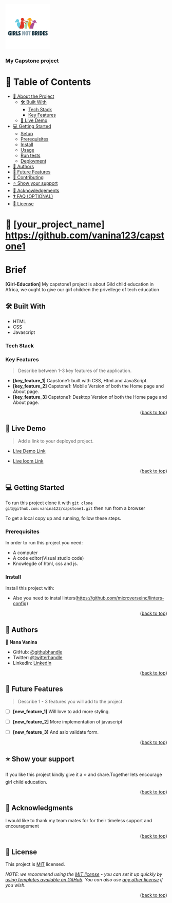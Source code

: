 <a name="readme-top"></a>

  <img src="images/logo.png" alt="logo" width="140"  height="auto" />
  <br/>

  <h3><b>My Capstone project</b></h3>

</div>


# 📗 Table of Contents

- [📖 About the Project](#about-project)
  - [🛠 Built With](#built-with)
    - [Tech Stack](#tech-stack)
    - [Key Features](#key-features)
  - [🚀 Live Demo](#live-demo)
- [💻 Getting Started](#getting-started)
  - [Setup](#setup)
  - [Prerequisites](#prerequisites)
  - [Install](#install)
  - [Usage](#usage)
  - [Run tests](#run-tests)
  - [Deployment](#triangular_flag_on_post-deployment)
- [👥 Authors](#authors)
- [🔭 Future Features](#future-features)
- [🤝 Contributing](#contributing)
- [⭐️ Show your support](#support)
- [🙏 Acknowledgements](#acknowledgements)
- [❓ FAQ (OPTIONAL)](#faq)
- [📝 License](#license)


# 📖 [your_project_name] <a name="about-project">https://github.com/vanina123/capstone1</a>

 # Brief
  

**[Girl-Education]** My capstone1 project is about Gild child education in Africa, we ought to give our girl children the privellege of tech education

## 🛠 Built With <a name="built-with"></a>
- HTML
- CSS
- Javascript

### Tech Stack <a name="tech-stack"></a>

### Key Features <a name="key-features"></a>

> Describe between 1-3 key features of the application.

- **[key_feature_1]** Capstone1: built with CSS, Html and JavaScript.
- **[key_feature_2]** Capstone1: Mobile Version of both the Home page and About page.
- **[key_feature_3]** Capstone1: Desktop Version of both the Home page and About page.

<p align="right">(<a href="#readme-top">back to top</a>)</p>


## 🚀 Live Demo <a name="live-demo"></a>

> Add a link to your deployed project.

- [Live Demo Link](https://vanina123.github.io/capstone1/)

- [Live loom Link](https://www.loom.com/share/90eebbf3a1e54fc1913e1191203e40c2)


<p align="right">(<a href="#readme-top">back to top</a>)</p>


## 💻 Getting Started <a name="getting-started"></a>

To run this project clone it with `git clone git@github.com:vanina123/capstone1.git`
then run from a browser

To get a local copy up and running, follow these steps.

### Prerequisites

In order to run this project you need:
- A computer
- A code editor(Visual studio code)
- Knowlegde of html, css and js.


### Install

Install this project with:

- Also you need to instal linters(https://github.com/microverseinc/linters-config)

<p align="right">(<a href="#readme-top">back to top</a>)</p>


## 👥 Authors <a name="authors"></a>


👤 **Nana Vanina**

- GitHub: [@githubhandle](https://github.com/vanina123)
- Twitter: [@twitterhandle](https://twitter.com/DufeVanina)
- LinkedIn: [LinkedIn](https://linkedin.com/in/larissa-vanina-dufe-407a2b25a/)



<p align="right">(<a href="#readme-top">back to top</a>)</p>


## 🔭 Future Features <a name="future-features"></a>

> Describe 1 - 3 features you will add to the project.

- [ ] **[new_feature_1]** Will love to add more styling.
- [ ] **[new_feature_2]** More implementation of javascript
- [ ] **[new_feature_3]** And aslo validate form.


<p align="right">(<a href="#readme-top">back to top</a>)</p>


## ⭐️ Show your support <a name="support"></a>


If you like this project kindly give it a ⭐️ and share.Together lets encourage girl child education.

<p align="right">(<a href="#readme-top">back to top</a>)</p>


## 🙏 Acknowledgments <a name="acknowledgements"></a>


I would like to thank my team mates for for their timeless support and encouragement

<p align="right">(<a href="#readme-top">back to top</a>)</p>


## 📝 License <a name="license"></a>

This project is [MIT](./MIT.md) licensed.

_NOTE: we recommend using the [MIT license](https://choosealicense.com/licenses/mit/) - you can set it up quickly by [using templates available on GitHub](https://docs.github.com/en/communities/setting-up-your-project-for-healthy-contributions/adding-a-license-to-a-repository). You can also use [any other license](https://choosealicense.com/licenses/) if you wish._

<p align="right">(<a href="#readme-top">back to top</a>)</p>
